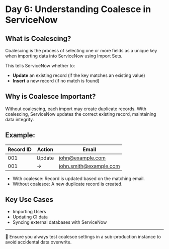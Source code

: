 # Day 6: Understanding Coalesce in ServiceNow

## What is Coalescing?

Coalescing is the process of selecting one or more fields as a unique key when importing data into ServiceNow using Import Sets. 

This tells ServiceNow whether to:
- **Update** an existing record (if the key matches an existing value)
- **Insert** a new record (if no match is found)

## Why is Coalesce Important?

Without coalescing, each import may create duplicate records. With coalescing, ServiceNow updates the correct existing record, maintaining data integrity.

## Example:

| Record ID | Action  | Email                  |
|-----------|---------|------------------------|
| 001       | Update  | john@example.com       |
| 001       | →       | john.smith@example.com |

- With coalesce: Record is updated based on the matching email.
- Without coalesce: A new duplicate record is created.

## Key Use Cases
- Importing Users
- Updating CI data
- Syncing external databases with ServiceNow

---

📌 Ensure you always test coalesce settings in a sub-production instance to avoid accidental data overwrite.
